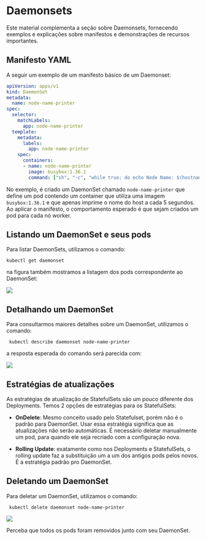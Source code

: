 # Daemonsets 

Este material complementa a seção sobre Daemonsets, fornecendo exemplos e explicações sobre manifestos e demonstrações de recursos importantes.

## Manifesto YAML

A seguir um exemplo de um manifesto básico de um Daemonset: 

```yaml
apiVersion: apps/v1
kind: DaemonSet
metadata:
  name: node-name-printer
spec:
  selector:
    matchLabels:
      app: node-name-printer
  template:
    metadata:
      labels:
        app: node-name-printer
    spec:
      containers:
      - name: node-name-printer
        image: busybox:1.36.1 
        command: ["sh", "-c", "while true; do echo Node Name: $(hostname); sleep 5; done"]
```
No exemplo, é criado um DaemonSet chamado `node-name-printer` que define um pod contendo um container que utiliza uma imagem `busybox:1.36.1` e que apenas imprime o nome do host a cada 5 segundos. Ao aplicar o manifesto, o comportamento esperado é que sejam criados um pod para cada nó worker.

## Listando um DaemonSet e seus pods

Para listar DaemonSets, utilizamos o comando: 

``` kubectl get daemonset ``` 

na figura também mostramos a listagem dos pods correspondente ao DaemonSet:

![](figuras/DaemonSet/DS1.png)

## Detalhando um DaemonSet

Para consultarmos maiores detalhes sobre um DaemonSet, utilizamos o comando: 

``` kubectl describe daemonset node-name-printer```

a resposta esperada do comando será parecida com:

![](figuras/DaemonSet/DS2.png)

## Estratégias de atualizações

As estratégias de atualização de StatefulSets são um pouco diferente dos Deployments. Temos 2 opções de estratégias para os StatefulSets:

- **OnDelete**: Mesmo conceito usado pelo Statefulset, porém não é o padrão para DaemonSet. Usar essa estratégia significa que as atualizações não serão automáticas. É necessário deletar manualmente um pod, para quando ele seja recriado com a configuração nova.

- **Rolling Update**: exatamente como nos Deployments e StatefulSets, o rolling update faz a substituição um a um dos antigos pods pelos novos. É a estratégia padrão pro DaemonSet.


## Deletando um DaemonSet

Para deletar um DaemonSet, utilizamos o comando: 

``` kubectl delete daemonset node-name-printer``` 

![](figuras/DaemonSet/DS3.png)


Perceba que todos os pods foram removidos junto com seu DaemonSet.